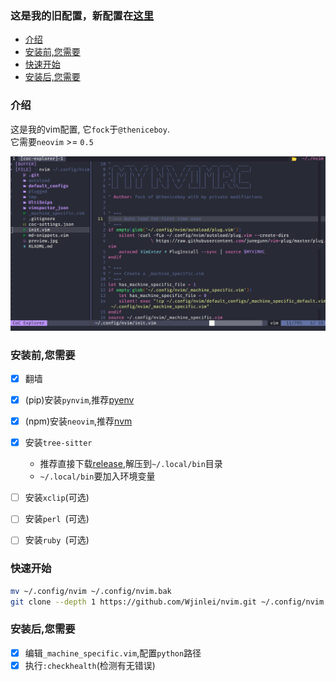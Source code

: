 <!-- TOC GFM -->

### 这是我的旧配置，新配置在[这里](https://github.com/Wjinlei/nvim)

- [介绍](#介绍)
- [安装前,您需要](#安装前您需要)
- [快速开始](#快速开始)
- [安装后,您需要](#安装后您需要)

<!-- /TOC -->

### 介绍
这是我的vim配置, 它`fock`于`@theniceboy`.<br/>
它需要`neovim` >= `0.5`<br/>

![preview](./preview.jpg)

### 安装前,您需要
- [x] 翻墙
- [x] (pip)安装`pynvim`,推荐[pyenv](https://github.com/pyenv/pyenv)
- [x] (npm)安装`neovim`,推荐[nvm](https://github.com/nvm-sh/nvm)
- [x] 安装`tree-sitter`
    - 推荐直接下载[release](https://github.com/tree-sitter/tree-sitter/releases),解压到`~/.local/bin`目录
    - `~/.local/bin`要加入环境变量
- [ ] 安装`xclip`(可选)
- [ ] 安装`perl `(可选)
- [ ] 安装`ruby `(可选)


### 快速开始
```bash
mv ~/.config/nvim ~/.config/nvim.bak
git clone --depth 1 https://github.com/Wjinlei/nvim.git ~/.config/nvim
```
### 安装后,您需要
- [x] 编辑`_machine_specific.vim`,配置`python`路径
- [x] 执行`:checkhealth`(检测有无错误)
